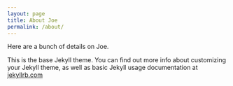 ```yaml
---
layout: page
title: About Joe
permalink: /about/
---
```


Here are a bunch of details on Joe.

This is the base Jekyll theme. You can find out more info about customizing your Jekyll theme, as well as basic Jekyll usage documentation at [jekyllrb.com](http://jekyllrb.com/)

